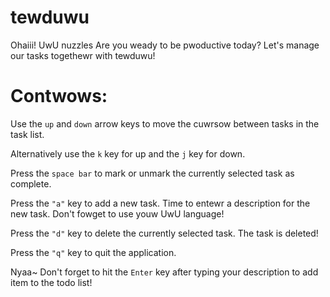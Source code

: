 # tewduwu

Ohaiii! UwU nuzzles Are you weady to be pwoductive today? Let's manage our tasks togethewr with tewduwu!

# Contwows:

Use the `up` and `down` arrow keys to move the cuwrsow between tasks in the task list.

Alternatively use the `k` key for up and the `j` key for down.

Press the `space bar` to mark or unmark the currently selected task as complete.

Press the `"a"` key to add a new task. Time to entewr a description for the new task. Don't fowget to use youw UwU language!

Press the `"d"` key to delete the currently selected task. The task is  deleted!

Press the `"q"` key to quit the application.

Nyaa~ Don't forget to hit the `Enter` key after typing your description to add item to the todo list!

